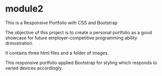 # module2
This is a Responsive Portfolio with CSS and Bootstrap

The objective of this project is to create a personal portfolio as a good showcase for future employer-competitive programming ability drmostration. 

It contains three html files and a folder of images.

This responsive portfolio applied Bootstrap for styling which responds to varied devices accordingly. 
